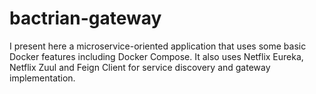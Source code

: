 # bactrian-gateway
I present here a microservice-oriented application that uses some basic Docker features including Docker Compose. It also uses Netflix Eureka, Netflix Zuul and Feign Client for service discovery and gateway implementation.
